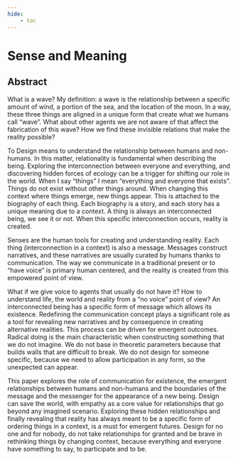 ```yaml
---
hide:
    - toc
---
```


# Sense and Meaning


## Abstract

What is a wave? My definition: a wave is the relationship between a specific amount of wind, a portion of the sea, and the location of the moon. In a way, these three things are aligned in a unique form that create what we humans call “wave”. What about other agents we are not aware of that affect the fabrication of this wave? How we find these invisible relations that make the reality possible?

To Design means to understand the relationship between humans and non- humans. In this matter, relationality is fundamental when describing the being. Exploring the interconnection between everyone and everything, and discovering hidden forces of ecology can be a trigger for shifting our role in the world. When I say “things” I mean “everything and everyone that exists”. Things do not exist without other things around. When changing this context where things emerge, new things appear. This is attached to the biography of each thing. Each biography is a story, and each story has a unique meaning due to a context. A thing is always an interconnected being, we see it or not. When this specific interconnection occurs, reality is created.

Senses are the human tools for creating and understanding reality. Each thing (interconnection in a context) is also a message. Messages construct narratives, and these narratives are usually curated by humans thanks to communication. The way we communicate in a traditional present or to “have voice” is primary human centered, and the reality is created from this empowered point of view.

What if we give voice to agents that usually do not have it? How to understand life, the world and reality from a “no voice” point of view? An interconnected being has a specific form of message which allows its existence. Redefining the communication concept plays a significant role as a tool for revealing new narratives and by consequence in creating alternative realities. This process can be driven for emergent outcomes. Radical doing is the main characteristic when constructing something that we do not imagine. We do not base in theoretic parameters because that builds walls that are difficult to break. We do not design for someone specific, because we need to allow participation in any form, so the unexpected can appear.

This paper explores the role of communication for existence, the emergent relationships between humans and non-humans and the boundaries of the message and the messenger for the appearance of a new being. Design can save the world, with empathy as a core value for relationships that go beyond any imagined scenario. Exploring these hidden relationships and finally revealing that reality has always meant to be a specific form of ordering things in a context, is a must for emergent futures. Design for no one and for nobody, do not take relationships for granted and be brave in rethinking things by changing context, because everything and everyone have something to say, to participate and to be.



